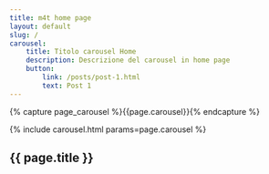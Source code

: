 ```yaml
---
title: m4t home page
layout: default
slug: /
carousel:
    title: Titolo carousel Home
    description: Descrizione del carousel in home page
    button:
        link: /posts/post-1.html
        text: Post 1
---
```

{% capture page_carousel %}{{page.carousel}}{% endcapture %}

{% include carousel.html params=page.carousel %}
<section class="sec-1">
  <div class="container">
    <h1>{{ page.title }}</h1>
  </div>
</section>
